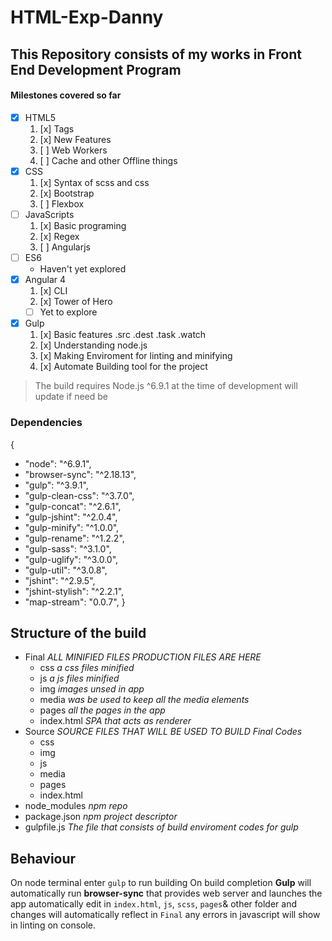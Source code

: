 # HTML-Exp-Danny
## This Repository consists of my works in Front End Development Program
#### Milestones covered so far
- [x] HTML5
    1. [x] Tags
    2. [x] New Features
    3. [ ] Web Workers
    4. [ ] Cache and other Offline things
- [x] CSS
    1. [x] Syntax of scss and css
    2. [x] Bootstrap
    3. [ ] Flexbox
- [ ] JavaScripts
    1. [x] Basic programing
    2. [x] Regex
    3. [ ] Angularjs
- [ ] ES6
    - Haven't yet explored
- [x] Angular 4
    1. [x] CLI
    2. [x] Tower of Hero
    - [ ] Yet to explore
- [x] Gulp
    1. [x] Basic features .src .dest .task .watch
    2. [x] Understanding node.js
    3. [x] Making Enviroment for linting and minifying
    4. [x] Automate Building tool for the project

> The build requires Node.js ^6.9.1 at the time of development will update if need be

### **Dependencies**
{
-    "node": "^6.9.1",
-    "browser-sync": "^2.18.13",
-    "gulp": "^3.9.1",
-    "gulp-clean-css": "^3.7.0",
-    "gulp-concat": "^2.6.1",
-    "gulp-jshint": "^2.0.4",
-    "gulp-minify": "^1.0.0",
-    "gulp-rename": "^1.2.2",
-    "gulp-sass": "^3.1.0",
-    "gulp-uglify": "^3.0.0",
-    "gulp-util": "^3.0.8",
-    "jshint": "^2.9.5",
-    "jshint-stylish": "^2.2.1",
-    "map-stream": "0.0.7",
}

## Structure of the build
-   Final *ALL MINIFIED FILES PRODUCTION FILES ARE HERE*
    - css *a css files minified*
    - js *a js files minified*
    - img *images unsed in app*
    - media *was be used to keep all the media elements*
    - pages *all the pages in the app*
    - index.html *SPA that acts as renderer*
- Source *SOURCE FILES THAT WILL BE USED TO BUILD Final Codes*
    - css
    - img
    - js
    - media
    - pages
    - index.html
- node_modules *npm repo*
- package.json *npm project descriptor*
- gulpfile.js *The file that consists of build enviroment codes for gulp*

## Behaviour
On node terminal enter `gulp` to run building
On build completion **Gulp** will automatically run **browser-sync** that provides web server and launches the app automatically
edit in `index.html`, `js`, `scss`, `pages`& other folder and changes will automatically reflect in `Final`
any errors in javascript will show in linting on console.